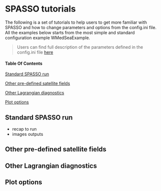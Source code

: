 # SPASSO tutorials

The following is a set of tutorials to help users to get more familiar with SPASSO
and how to change parameters and options from the config.ini file. All the examples
below starts from the most simple and standard configuration example WMedSeaExample.

> Users can find full description of the parameters defined in the config.ini file [here](SPASSO/config.ini)

#### Table Of Contents

[Standard SPASSO run](#standard-spasso-run)

[Other pre-defined satellite fields](#other-pre-defined-satellite-fields)

[Other Lagrangian diagnostics](#other-lagrangian-diagnostics)

[Plot options](#plot-options)

## Standard SPASSO run
- recap to run
- images outputs

## Other pre-defined satellite fields

## Other Lagrangian diagnostics

## Plot options
